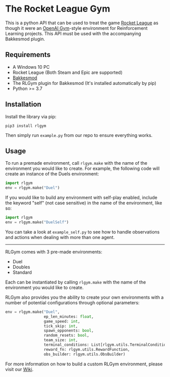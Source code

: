# The Rocket League Gym
This is a python API that can be used to treat the game [Rocket League](https://www.rocketleague.com) as though it were an [OpenAI Gym](https://gym.openai.com)-style environment for Reinforcement Learning projects. This API must be used with the accompanying Bakkesmod plugin.

## Requirements
* A Windows 10 PC
* Rocket League (Both Steam and Epic are supported)
* [Bakkesmod](https://www.bakkesmod.com)
* The RLGym plugin for Bakkesmod (It's installed automatically by pip)
* Python >= 3.7

## Installation
Install the library via pip:
```
pip3 install rlgym
```
Then simply run ```example.py``` from our repo to ensure everything works.

## Usage
To run a premade environment, call ```rlgym.make``` with the name of the environment you would like to create.
For example, the following code will create an instance of the Duels environment:
```python
import rlgym
env = rlgym.make("Duel")
```
If you would like to build any environment with self-play enabled, include the keyword "self" (not case sensitive) in the name of the environment, like so:
```python
import rlgym
env = rlgym.make("DuelSelf")
```
You can take a look at `example_self.py` to see how to handle observations and actions when dealing with more than one agent.

---
RLGym comes with 3 pre-made environments:
* Duel
* Doubles
* Standard

Each can be instantiated by calling ```rlgym.make``` with the name of the environment you would like to create. 

RLGym also provides you the ability to create your own environments with a number of potential configurations through optional parameters: 
```python
env = rlgym.make("Duel", 
                 ep_len_minutes: float,
                 game_speed: int,
                 tick_skip: int,
                 spawn_opponents: bool,
                 random_resets: bool,
                 team_size: int,
                 terminal_conditions: List[rlgym.utils.TerminalCondition],
                 reward_fn: rlgym.utils.RewardFunction,
                 obs_builder: rlgym.utils.ObsBuilder)
```
For more information on how to build a custom RLGym environment, please visit our [Wiki](https://rlgym.github.io/).
